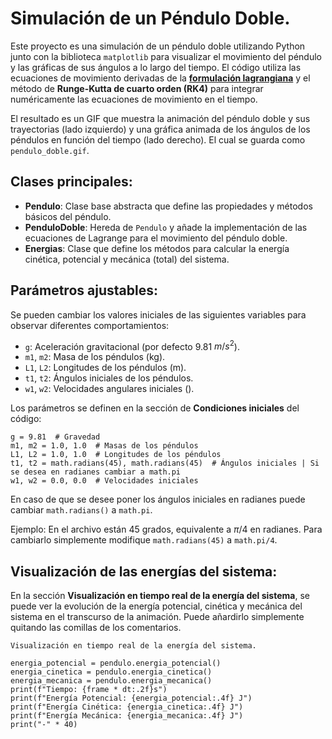 # Simulación de un Péndulo Doble.
Este proyecto es una simulación de un péndulo doble utilizando Python junto con la biblioteca `matplotlib` para visualizar el movimiento del péndulo y las gráficas de sus ángulos a lo largo del tiempo. El código utiliza las ecuaciones de movimiento derivadas de la [**formulación lagrangiana**](https://www.phys.lsu.edu/faculty/gonzalez/Teaching/Phys7221/DoublePendulum.pdf) y el método de **Runge-Kutta de cuarto orden (RK4)** para integrar numéricamente las ecuaciones de movimiento en el tiempo.

El resultado es un GIF que muestra la animación del péndulo doble y sus trayectorias (lado izquierdo) y una gráfica animada de los ángulos de los péndulos en función del tiempo (lado derecho). El cual se guarda como `pendulo_doble.gif`. 

##

## Clases principales:
* **Pendulo**: Clase base abstracta que define las propiedades y métodos básicos del péndulo.
*  **PenduloDoble**: Hereda de `Pendulo` y añade la implementación de las ecuaciones de Lagrange para el movimiento del péndulo doble.
*  **Energias**: Clase que define los métodos para calcular la energía cinética, potencial y mecánica (total) del sistema.

## Parámetros ajustables:

Se pueden cambiar los valores iniciales de las siguientes variables para observar diferentes comportamientos:

* `g`: Aceleración gravitacional (por defecto 9.81 $m/s^2$).
* `m1`, `m2`: Masa de los péndulos (kg).
* `L1`, `L2`: Longitudes de los péndulos (m).
* `t1`, `t2`: Ángulos iniciales de los péndulos.
* `w1`, `w2`: Velocidades angulares iniciales ().

Los parámetros se definen en la sección de **Condiciones iniciales** del código:

    g = 9.81  # Gravedad
    m1, m2 = 1.0, 1.0  # Masas de los péndulos
    L1, L2 = 1.0, 1.0  # Longitudes de los péndulos
    t1, t2 = math.radians(45), math.radians(45)  # Ángulos iniciales | Si se desea en radianes cambiar a math.pi
    w1, w2 = 0.0, 0.0  # Velocidades iniciales

En caso de que se desee poner los ángulos iniciales en radianes puede cambiar `math.radians()` a `math.pi`. 

Ejemplo: En el archivo están 45 grados, equivalente a $\pi / 4$ en radianes. Para cambiarlo simplemente modifique `math.radians(45)` a `math.pi/4`.

## Visualización de las energías del sistema:

En la sección **Visualización en tiempo real de la energía del sistema**, se puede ver la evolución de la energía potencial, cinética y mecánica del sistema en el transcurso de la animación. Puede añardirlo simplemente quitando las comillas de los comentarios.

    Visualización en tiempo real de la energía del sistema.
    
    energia_potencial = pendulo.energia_potencial()
    energia_cinetica = pendulo.energia_cinetica()
    energia_mecanica = pendulo.energia_mecanica()
    print(f"Tiempo: {frame * dt:.2f}s")
    print(f"Energía Potencial: {energia_potencial:.4f} J")
    print(f"Energía Cinética: {energia_cinetica:.4f} J")
    print(f"Energía Mecánica: {energia_mecanica:.4f} J")
    print("-" * 40)
    
